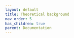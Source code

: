 ```yaml
---
layout: default
title: Theoretical background
nav_order: 5
has_children: true
parent: Documentation
---
```

